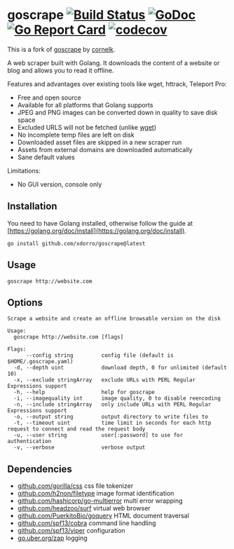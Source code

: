 # goscrape [![Build Status](https://travis-ci.org/xdorro/goscrape.svg?branch=master)](https://travis-ci.org/xdorro/goscrape) [![GoDoc](https://godoc.org/github.com/xdorro/goscrape?status.svg)](https://godoc.org/github.com/xdorro/goscrape) [![Go Report Card](https://goreportcard.com/badge/xdorro/goscrape)](https://goreportcard.com/report/github.com/xdorro/goscrape) [![codecov](https://codecov.io/gh/xdorro/goscrape/branch/master/graph/badge.svg)](https://codecov.io/gh/xdorro/goscrape)

This is a fork of [goscrape](https://github.com/cornelk/goscrape) by [cornelk](https://github.com/cornelk).

A web scraper built with Golang. It downloads the content of a website or blog and allows you to read it offline.

Features and advantages over existing tools like wget, httrack, Teleport Pro:

* Free and open source
* Available for all platforms that Golang supports
* JPEG and PNG images can be converted down in quality to save disk space
* Excluded URLS will not be fetched (unlike [wget](https://savannah.gnu.org/bugs/?20808))
* No incomplete temp files are left on disk
* Downloaded asset files are skipped in a new scraper run
* Assets from external domains are downloaded automatically
* Sane default values

Limitations:

* No GUI version, console only

## Installation

You need to have Golang installed, otherwise follow the guide at [https://golang.org/doc/install](https://golang.org/doc/install).

```
go install github.com/xdorro/goscrape@latest
```

## Usage
```
goscrape http://website.com
```

## Options

```
Scrape a website and create an offline browsable version on the disk

Usage:
  goscrape http://website.com [flags]

Flags:
      --config string         config file (default is $HOME/.goscrape.yaml)
  -d, --depth uint            download depth, 0 for unlimited (default 10)
  -x, --exclude stringArray   exclude URLs with PERL Regular Expressions support
  -h, --help                  help for goscrape
  -i, --imagequality int      image quality, 0 to disable reencoding
  -n, --include stringArray   only include URLs with PERL Regular Expressions support
  -o, --output string         output directory to write files to
  -t, --timeout uint          time limit in seconds for each http request to connect and read the request body
  -u, --user string           user[:password] to use for authentication
  -v, --verbose               verbose output
```

## Dependencies

- [github.com/gorilla/css](https://github.com/gorilla/css) css file tokenizer
- [github.com/h2non/filetype](https://github.com/h2non/filetype) image format identification
- [github.com/hashicorp/go-multierror](https://github.com/hashicorp/go-multierror) multi error wrapping
- [github.com/headzoo/surf](https://github.com/headzoo/surf) virtual web browser
- [github.com/PuerkitoBio/goquery](https://github.com/PuerkitoBio/goquery) HTML document traversal
- [github.com/spf13/cobra](https://github.com/spf13/cobra) command line handling
- [github.com/spf13/viper](https://github.com/spf13/viper) configuration
- [go.uber.org/zap](https://go.uber.org/zap) logging
